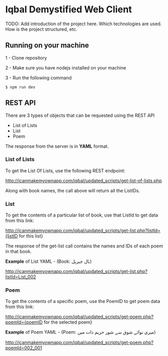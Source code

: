 Iqbal Demystified Web Client
======================

TODO: Add introduction of the project here. Which technologies are used. How is the project structured, etc.

Running on your machine
--------------------------

1 - Clone repository

2 - Make sure you have nodejs installed on your machine

3 - Run the following command
```
$ npm run dev
```

REST API
--------------------------
There are 3 types of objects that can be requested using the REST API
* List of Lists
* List
* Poem

The response from the server is in **YAML** format.

### List of Lists
To get the List Of Lists, use the following REST endpoint:

http://icanmakemyownapp.com/iqbal/updated_scripts/get-list-of-lists.php

Along with book names, the call above will return all the ListIDs.


### List
To get the contents of a particular list of book, use that ListId to get data from this link:

http://icanmakemyownapp.com/iqbal/updated_scripts/get-list.php?listId={listID for this list}

The response of the get-list call contains the names and IDs of each poem in that book.

**Example** of List YAML - (Book: بال جبریل)

http://icanmakemyownapp.com/iqbal/updated_scripts/get-list.php?listId=List_002

### Poem
To get the contents of a specific poem, use the PoemID to get poem data from this link:

http://icanmakemyownapp.com/iqbal/updated_scripts/get-poem.php?poemId={poemID for the selected poem}

**Example** of Poem YAML - (Poem: ميري نوائے شوق سے شور حريم ذات ميں) 

http://icanmakemyownapp.com/iqbal/updated_scripts/get-poem.php?poemId=002_001
